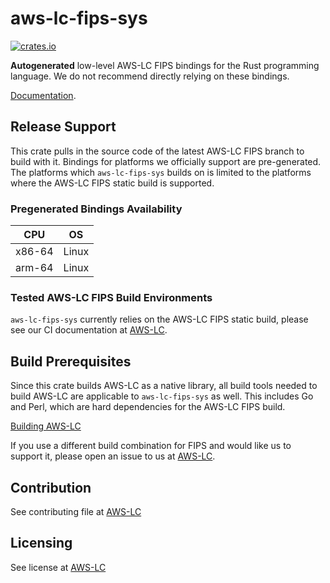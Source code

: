 # aws-lc-fips-sys

[![crates.io](https://img.shields.io/crates/v/aws-lc-fips-sys.svg)](https://crates.io/crates/aws-lc-fips-sys)

**Autogenerated** low-level AWS-LC FIPS bindings for the Rust programming language. We do not recommend directly relying on these bindings.

[Documentation](https://github.com/awslabs/aws-lc).

## Release Support

This crate pulls in the source code of the latest AWS-LC FIPS branch to build with it. Bindings for platforms we officially support are pre-generated.
The platforms which `aws-lc-fips-sys` builds on is limited to the platforms where the AWS-LC FIPS static build is supported.

### Pregenerated Bindings Availability

CPU|OS
-------------|-------------
x86-64|Linux
arm-64|Linux

### Tested AWS-LC FIPS Build Environments

`aws-lc-fips-sys` currently relies on the AWS-LC FIPS static build, please see our CI documentation at [AWS-LC](https://github.com/awslabs/aws-lc/tree/main/tests/ci#unit-tests).

## Build Prerequisites

Since this crate builds AWS-LC as a native library, all build tools needed to build AWS-LC are applicable to `aws-lc-fips-sys` as well. This includes Go and Perl, which are hard dependencies for the AWS-LC FIPS build.

[Building AWS-LC](https://github.com/awslabs/aws-lc/blob/main/BUILDING.md)

If you use a different build combination for FIPS and would like us to support it, please open an issue to us at [AWS-LC](https://github.com/awslabs/aws-lc/issues/new?assignees=&labels=&template=build-issue.md&title=).

## Contribution

See contributing file at [AWS-LC](https://github.com/awslabs/aws-lc/blob/main/CONTRIBUTING.md)

## Licensing

See license at [AWS-LC](https://github.com/awslabs/aws-lc/blob/main/LICENSE)
